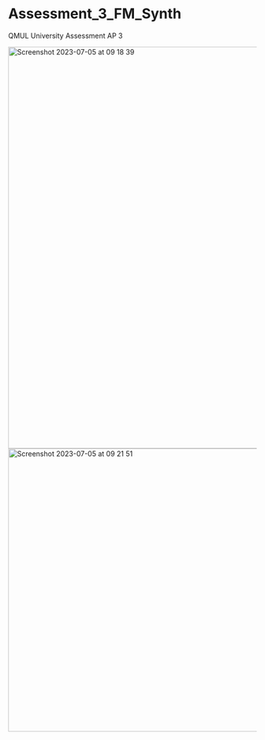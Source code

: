# Assessment_3_FM_Synth
QMUL University Assessment AP 3

<img width="813" alt="Screenshot 2023-07-05 at 09 18 39" src="https://github.com/Bastow2000/Assessment_3_FM_Synth/assets/77554338/fd437d29-dd11-4e35-9b98-99f156cb79bb">



<img width="573" alt="Screenshot 2023-07-05 at 09 21 51" src="https://github.com/Bastow2000/Assessment_3_FM_Synth/assets/77554338/db5b6cee-87a2-4882-abfd-a07cb230033b">
